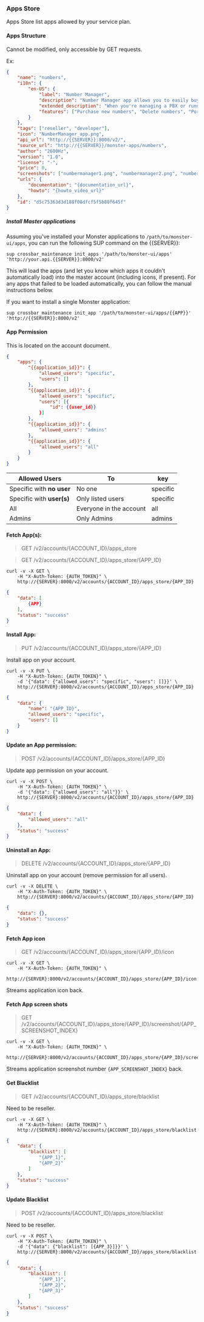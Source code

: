 
### Apps Store

Apps Store list apps allowed  by your service plan.

#### Apps Structure

Cannot be modified, only accessible by GET requests.

Ex:

```json
{
    "name": "numbers",
    "i18n": {
        "en-US": {
            "label": "Number Manager",
            "description": "Number Manager app allows you to easily buy, port and manage all numbers in your account.",
            "extended_description": "When you're managing a PBX or running a business there are more numbers in your hands than you can manage. Number Manager allows you to easily purchase and delete numbers, port numbers away from other carriers, and assign them to your own clients.",
            "features": ["Purchase new numbers", "Delete numbers", "Port numbers from other carriers", "Set a Caller ID for each number", "Set a Failover Number", "Associate e911 address to each number"]
        }
    },
    "tags": ["reseller", "developer"],
    "icon": "NumberManager_app.png",
    "api_url": "http://{{SERVER}}:8000/v2/",
    "source_url": "http://{{SERVER}}/monster-apps/numbers",
    "author": "2600Hz",
    "version": "1.0",
    "license": "-",
    "price": 0,
    "screenshots": ["numbermanager1.png", "numbermanager2.png", "numbermanager3.png"],
    "urls": {
        "documentation": "{documentation_url}",
        "howto": "{howto_video_url}"
    },
    "id": "d5c75363d3d188f08dfcf5f5b80f645f"
}
```

##### Install Master applications

Assuming you've installed your Monster applications to `/path/to/monster-ui/apps`, you can run the following SUP command on the {{SERVER}}:

    sup crossbar_maintenance init_apps '/path/to/monster-ui/apps' 'http://your.api.{{SERVER}}:8000/v2'

This will load the apps (and let you know which apps it couldn't automatically load) into the master account (including icons, if present). For any apps that failed to be loaded automatically, you can follow the manual instructions below.

If you want to install a single Monster application:

    sup crossbar_maintenance init_app '/path/to/monster-ui/apps/{{APP}}' 'http://{{SERVER}}:8000/v2'


#### App Permission

This is located on the account document.

```json
{
    "apps": {
        "{{application_id}}": {
            "allowed_users": "specific",
            "users": []
        },
        "{{application_id}}": {
            "allowed_users": "specific",
            "users": [{
                "id": {{user_id}}
            }]
        },
        "{{application_id}}": {
            "allowed_users": "admins"
        },
        "{{application_id}}": {
            "allowed_users": "all"
        }
    }
}
```

| Allowed Users  | To | key |
| ------------- | ------------- | ------------- |
| Specific with **no user**  | No one  | specific
| Specific with **user(s)**  | Only listed users  | specific
| All  | Everyone in the account  | all
| Admins | Only Admins  | admins

#### Fetch App(s):

> GET /v2/accounts/{ACCOUNT_ID}/apps_store

> GET /v2/accounts/{ACCOUNT_ID}/apps_store/{APP_ID}

```shell
curl -v -X GET \
    -H "X-Auth-Token: {AUTH_TOKEN}" \
    http://{SERVER}:8000/v2/accounts/{ACCOUNT_ID}/apps_store/{APP_ID}
```

```json
{
    "data": [
        {APP}
    ],
    "status": "success"
}
```

#### Install App:

> PUT /v2/accounts/{ACCOUNT_ID}/apps_store/{APP_ID}

Install app on your account.

```shell
curl -v -X PUT \
    -H "X-Auth-Token: {AUTH_TOKEN}" \
    -d '{"data": {"allowed_users": "specific", "users": []}}' \
    http://{SERVER}:8000/v2/accounts/{ACCOUNT_ID}/apps_store/{APP_ID}
```

```json
{
    "data": {
        "name": "{APP_ID}",
        "allowed_users": "specific",
        "users": []
    }
}
```


#### Update an App permission:

> POST /v2/accounts/{ACCOUNT_ID}/apps_store/{APP_ID}

Update app permission on your account.

```shell
curl -v -X POST \
    -H "X-Auth-Token: {AUTH_TOKEN}" \
    -d '{"data": {"allowed_users": "all"}}' \
    http://{SERVER}:8000/v2/accounts/{ACCOUNT_ID}/apps_store/{APP_ID}
```

```json
{
    "data": {
        "allowed_users": "all"
    },
    "status": "success"
}
```

#### Uninstall an App:

> DELETE /v2/accounts/{ACCOUNT_ID}/apps_store/{APP_ID}

Uninstall app on your account (remove permission for all users).

```shell
curl -v -X DELETE \
    -H "X-Auth-Token: {AUTH_TOKEN}" \
    http://{SERVER}:8000/v2/accounts/{ACCOUNT_ID}/apps_store/{APP_ID}
```

```json
{
    "data": {},
    "status": "success"
}
```

#### Fetch App icon

> GET /v2/accounts/{ACCOUNT_ID}/apps_store/{APP_ID}/icon

```shell
curl -v -X GET \
    -H "X-Auth-Token: {AUTH_TOKEN}" \
    http://{SERVER}:8000/v2/accounts/{ACCOUNT_ID}/apps_store/{APP_ID}/icon
```

Streams application icon back.


#### Fetch App screen shots

> GET /v2/accounts/{ACCOUNT_ID}/apps_store/{APP_ID}/screenshot/{APP_SCREENSHOT_INDEX}

```shell
curl -v -X GET \
    -H "X-Auth-Token: {AUTH_TOKEN}" \
    http://{SERVER}:8000/v2/accounts/{ACCOUNT_ID}/apps_store/{APP_ID}/screenshot/{APP_SCREENSHOT_INDEX}
```

Streams application screenshot number `{APP_SCREENSHOT_INDEX}` back.

#### Get Blacklist

> GET /v2/accounts/{ACCOUNT_ID}/apps_store/blacklist

Need to be reseller.

```shell
curl -v -X GET \
    -H "X-Auth-Token: {AUTH_TOKEN}" \
    http://{SERVER}:8000/v2/accounts/{ACCOUNT_ID}/apps_store/blacklist
```

```json
{
    "data": {
        "blacklist": [
            "{APP_1}",
            "{APP_2}"
        ]
    },
    "status": "success"
}
```

#### Update Blacklist

> POST /v2/accounts/{ACCOUNT_ID}/apps_store/blacklist

Need to be reseller.

```shell
curl -v -X POST \
    -H "X-Auth-Token: {AUTH_TOKEN}" \
    -d '{"data": {"blacklist": [{APP_3}]}}' \
    http://{SERVER}:8000/v2/accounts/{ACCOUNT_ID}/apps_store/blacklist
```

```json
{
    "data": {
        "blacklist": [
            "{APP_1}",
            "{APP_2}",
            "{APP_3}"
        ]
    },
    "status": "success"
}
```
